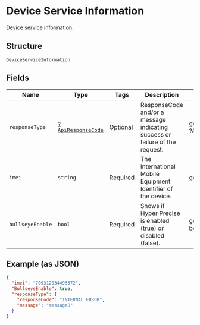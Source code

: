
# Device Service Information

Device service information.

## Structure

`DeviceServiceInformation`

## Fields

| Name | Type | Tags | Description | Getter | Setter |
|  --- | --- | --- | --- | --- | --- |
| `responseType` | [`?ApiResponseCode`](../../doc/models/api-response-code.md) | Optional | ResponseCode and/or a message indicating success or failure of the request. | getResponseType(): ?ApiResponseCode | setResponseType(?ApiResponseCode responseType): void |
| `imei` | `string` | Required | The International Mobile Equipment Identifier of the device. | getImei(): string | setImei(string imei): void |
| `bullseyeEnable` | `bool` | Required | Shows if Hyper Precise is enabled (true) or disabled (false). | getBullseyeEnable(): bool | setBullseyeEnable(bool bullseyeEnable): void |

## Example (as JSON)

```json
{
  "imei": "709312034493372",
  "BullseyeEnable": true,
  "responseType": {
    "responseCode": "INTERNAL_ERROR",
    "message": "message8"
  }
}
```

